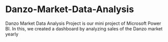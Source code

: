 # Danzo-Market-Data-Analysis

Danzo Market Data Analysis Project is our mini project of Microsoft Power BI. In this, we created a dashboard by analyzing sales of the Danzo market yearly
